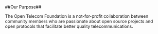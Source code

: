 ##Our Purpose##

The Open Telecom Foundation is a not-for-profit collaboration between community members who are passionate about open source projects and open protocols that facilitate better quality telecommunications. 
